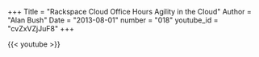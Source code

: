 +++
Title = "Rackspace Cloud Office Hours  Agility in the Cloud"
Author = "Alan Bush"
Date = "2013-08-01"
number = "018"
youtube_id = "cvZxVZjJuF8"
+++

{{< youtube >}}
